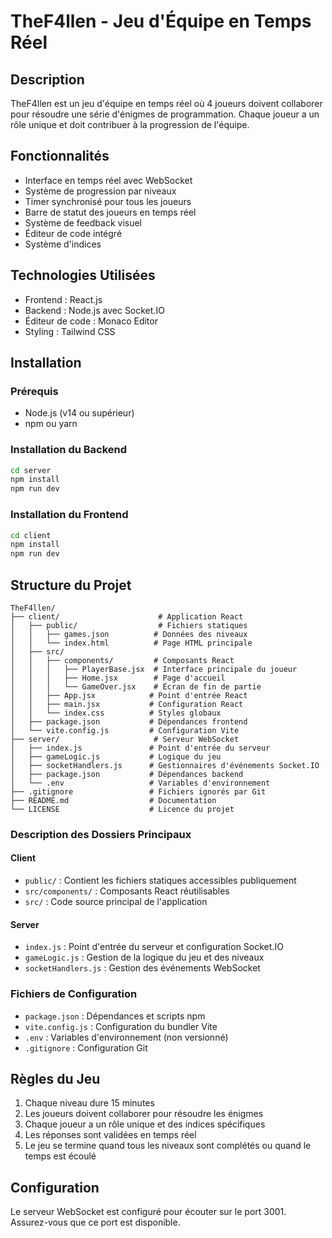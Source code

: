 # TheF4llen - Jeu d'Équipe en Temps Réel

## Description
TheF4llen est un jeu d'équipe en temps réel où 4 joueurs doivent collaborer pour résoudre une série d'énigmes de programmation. Chaque joueur a un rôle unique et doit contribuer à la progression de l'équipe.

## Fonctionnalités
- Interface en temps réel avec WebSocket
- Système de progression par niveaux
- Timer synchronisé pour tous les joueurs
- Barre de statut des joueurs en temps réel
- Système de feedback visuel
- Éditeur de code intégré
- Système d'indices

## Technologies Utilisées
- Frontend : React.js
- Backend : Node.js avec Socket.IO
- Éditeur de code : Monaco Editor
- Styling : Tailwind CSS

## Installation

### Prérequis
- Node.js (v14 ou supérieur)
- npm ou yarn

### Installation du Backend
```bash
cd server
npm install
npm run dev
```

### Installation du Frontend
```bash
cd client
npm install
npm run dev
```

## Structure du Projet
```
TheF4llen/
├── client/                      # Application React
│   ├── public/                  # Fichiers statiques
│   │   ├── games.json          # Données des niveaux
│   │   └── index.html          # Page HTML principale
│   ├── src/
│   │   ├── components/         # Composants React
│   │   │   ├── PlayerBase.jsx  # Interface principale du joueur
│   │   │   ├── Home.jsx        # Page d'accueil
│   │   │   └── GameOver.jsx    # Écran de fin de partie
│   │   ├── App.jsx            # Point d'entrée React
│   │   ├── main.jsx           # Configuration React
│   │   └── index.css          # Styles globaux
│   ├── package.json           # Dépendances frontend
│   └── vite.config.js         # Configuration Vite
├── server/                     # Serveur WebSocket
│   ├── index.js               # Point d'entrée du serveur
│   ├── gameLogic.js           # Logique du jeu
│   ├── socketHandlers.js      # Gestionnaires d'événements Socket.IO
│   ├── package.json           # Dépendances backend
│   └── .env                   # Variables d'environnement
├── .gitignore                 # Fichiers ignorés par Git
├── README.md                  # Documentation
└── LICENSE                    # Licence du projet
```

### Description des Dossiers Principaux

#### Client
- `public/` : Contient les fichiers statiques accessibles publiquement
- `src/components/` : Composants React réutilisables
- `src/` : Code source principal de l'application

#### Server
- `index.js` : Point d'entrée du serveur et configuration Socket.IO
- `gameLogic.js` : Gestion de la logique du jeu et des niveaux
- `socketHandlers.js` : Gestion des événements WebSocket

### Fichiers de Configuration
- `package.json` : Dépendances et scripts npm
- `vite.config.js` : Configuration du bundler Vite
- `.env` : Variables d'environnement (non versionné)
- `.gitignore` : Configuration Git

## Règles du Jeu
1. Chaque niveau dure 15 minutes
2. Les joueurs doivent collaborer pour résoudre les énigmes
3. Chaque joueur a un rôle unique et des indices spécifiques
4. Les réponses sont validées en temps réel
5. Le jeu se termine quand tous les niveaux sont complétés ou quand le temps est écoulé

## Configuration
Le serveur WebSocket est configuré pour écouter sur le port 3001. Assurez-vous que ce port est disponible.
